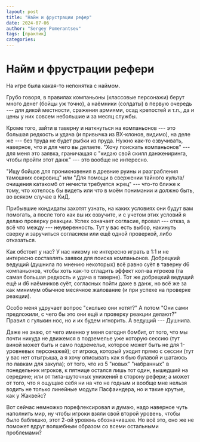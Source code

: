 ```yaml
---
layout: post
title: "Найм и фрустрации рефер"
date: 2024-07-06
author: "Sergey Pomerantsev"
tags: [практик]
categories:
---
```


# Найм и фрустрации рефери

На игре была какая-то непонятка с наймом.

Грубо говоря, в правилах компаньоны (классовые персонажи) берут много денег (бойцы уж точно), а наёмники (солдаты) в первую очередь --- для дикой местности, сражения армиями, осад крепостей и т.п., да и цены у них совсем небольшие и за месяц службы.

Кроме того, зайти в таверну и наткнуться на компаньонов --- это большая редкость и удача (и привычка из BX-клонов, видимо), на деле же --- без труда не будет рыбки из пруда. Нужно как-то озвучивать, наверное, что и для чего вы делаете. "Хочу поискать компаньонов" --- для меня это заявка, граничащая с "кидаю свой скилл данжениринга, чтобы пройти этот данж" --- это вообще не интересно.

"Ищу бойцов для проникновения в древние руины и разграбления тамошних сокровищ" или "Для помощи в свержении тайного культа/очищения катакомб от нечисти требуется жрец" --- что-то ближе к тому, что хотелось бы видеть или что в моём понимании и должно быть, во всяком случае в КиД.

Прибывшие кондидаты захотят узнать, на каких условиях они будут вам помогать, а после того как вы их озвучите, и с учетом этих условий я делаю проверку реакции. Успех означает согласие, провал --- отказ, а всё что между --- неуверенность. Тут у вас есть выбор, накинуть сверху и заручиться согласием или ещё одной проверкой, либо отказаться.

Как обстоит у нас? У нас никому не интересно играть в 1:1 и не интересно составлять заявки для поиска компаньонов. Добрецкий ведущий (душнила по мнению некоторых) всё равно суёт в таверну d6 компаньонов, чтобы хоть как-то сгладить эффект кол-ва игроков (та самая большая редкость и удача в таверне). Тот же добрецкий ведущий ещё и d6 наёмников суёт, согласных пойти даже в данж, но всё же за как минимум обычное месячное жалование (и при успехе на проверке реакции).

Особо меня удручает вопрос "сколько они хотят?" А потом "Они сами предложили, с чего бы это они ещё и проверку реакции делают?" Правил с гулькин нос, но и их будем игнорить. А ведущий --- Душнила.

Даже не знаю, от чего именно у меня сегодня бомбит, от того, что мы почти никуда не движемся в подземелье уже которую сессию (тут виной может быть и само подземелье, которое может быть не для 1-уровневых персонажей); от игрока, который уходит прямо с сессии (тут у вас нет отыгрыша, а я хочу описывать как я бью булавой и шатаюсь по лавкам для закупа); от того, что из 5 "новых" "набранных" в понедельник игроков, к пятнице остался лишь тот один, вышедший на середине; или от типа-шуточных унижений в сторону рефери; а может от того, что я ощущаю себя ни на что не годным и вообще мне нельзя водить не только линейные модули Пасфаиндера, но и такие крутые, как у Жаквейс?

Вот сейчас немножко порефлексировал и думаю, надо наверное чуть наполнить мир, ну чтобы игроки взяли свой второй уровень, чтобы было баблишко, этот 2-ой уровень обозначившее. Но всё это, оно же не поможет вдруг волшебным образом со всеми остальными проблемами?
